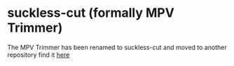 # suckless-cut (formally MPV Trimmer)
The MPV Trimmer has been renamed to suckless-cut and moved to another repository find it [here](https://github.com/couleur-tweak-tips/suckless-cut)